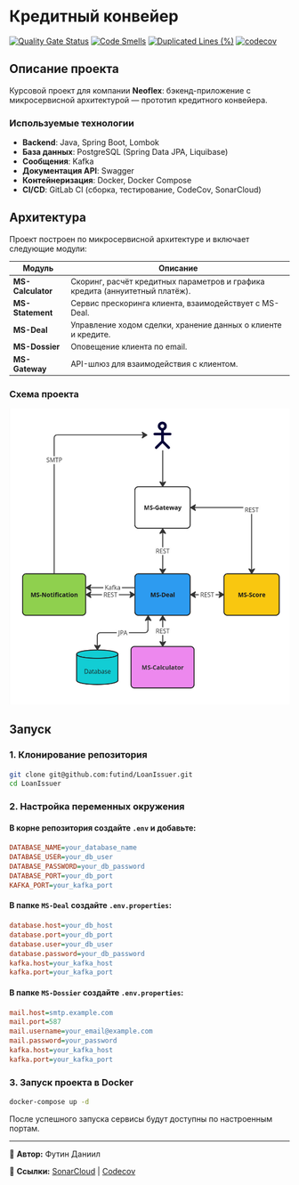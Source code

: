 

# Кредитный конвейер
[![Quality Gate Status](https://sonarcloud.io/api/project_badges/measure?project=futind_LoanIssuer&metric=alert_status)](https://sonarcloud.io/summary/new_code?id=futind_LoanIssuer) [![Code Smells](https://sonarcloud.io/api/project_badges/measure?project=futind_LoanIssuer&metric=code_smells)](https://sonarcloud.io/summary/new_code?id=futind_LoanIssuer) [![Duplicated Lines (%)](https://sonarcloud.io/api/project_badges/measure?project=futind_LoanIssuer&metric=duplicated_lines_density)](https://sonarcloud.io/summary/new_code?id=futind_LoanIssuer) [![codecov](https://codecov.io/gl/futind/LoanIssuer/graph/badge.svg?token=50GSM7IGIY)](https://codecov.io/gl/futind/LoanIssuer)
## Описание проекта

Курсовой проект для компании **Neoflex**: бэкенд-приложение с микросервисной архитектурой — прототип кредитного конвейера.

### Используемые технологии

- **Backend**: Java, Spring Boot, Lombok
- **База данных**: PostgreSQL (Spring Data JPA, Liquibase)
- **Сообщения**: Kafka
- **Документация API**: Swagger
- **Контейнеризация**: Docker, Docker Compose
- **CI/CD**: GitLab CI (сборка, тестирование, CodeCov, SonarCloud)

## Архитектура

Проект построен по микросервисной архитектуре и включает следующие модули:

| Модуль            | Описание                                                                     |
| ----------------- | ---------------------------------------------------------------------------- |
| **MS-Calculator** | Скоринг, расчёт кредитных параметров и графика кредита (аннуитетный платёж). |
| **MS-Statement**  | Сервис прескоринга клиента, взаимодействует с MS-Deal.                       |
| **MS-Deal**       | Управление ходом сделки, хранение данных о клиенте и кредите.                |
| **MS-Dossier**    | Оповещение клиента по email.                                                 |
| **MS-Gateway**    | API-шлюз для взаимодействия с клиентом.                                      |

### Схема проекта

![Alt text](project_scheme.jpg)

## Запуск

### 1. Клонирование репозитория

```sh
git clone git@github.com:futind/LoanIssuer.git
cd LoanIssuer
```

### 2. Настройка переменных окружения

#### В корне репозитория создайте `.env` и добавьте:

```ini
DATABASE_NAME=your_database_name
DATABASE_USER=your_db_user
DATABASE_PASSWORD=your_db_password
DATABASE_PORT=your_db_port
KAFKA_PORT=your_kafka_port
```

#### В папке `MS-Deal` создайте `.env.properties`:

```ini
database.host=your_db_host
database.port=your_db_port
database.user=your_db_user
database.password=your_db_password
kafka.host=your_kafka_host
kafka.port=your_kafka_port
```

#### В папке `MS-Dossier` создайте `.env.properties`:

```ini
mail.host=smtp.example.com
mail.port=587
mail.username=your_email@example.com
mail.password=your_password
kafka.host=your_kafka_host
kafka.port=your_kafka_port
```

### 3. Запуск проекта в Docker

```sh
docker-compose up -d
```

После успешного запуска сервисы будут доступны по настроенным портам.

---

📌 **Автор:** Футин Даниил

🔗 **Ссылки:** [SonarCloud](https://sonarcloud.io/summary/new_code?id=futind_LoanIssuer) | [Codecov](https://codecov.io/gl/futind/LoanIssuer)


